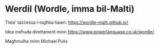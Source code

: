 # Werdil (Wordle, imma bil-Malti)

Tista' taċċessa l-logħba hawn: https://wordle-malti.github.io/

Idea meħuda direttament minn https://www.powerlanguage.co.uk/wordle/

Magħmulha minn Michael Pulis
